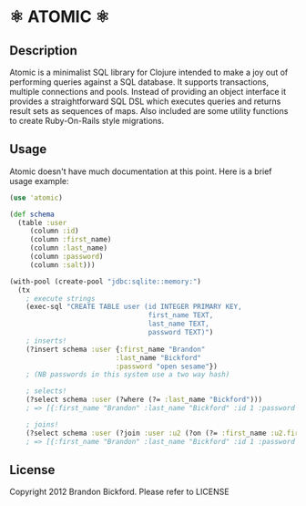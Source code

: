 # &#9883; ATOMIC &#9883;
## Description

Atomic is a minimalist SQL library for Clojure intended to make a joy out of performing queries against a SQL database.  It supports transactions, multiple connections and pools.  Instead of providing an object interface it provides a straightforward SQL DSL which executes queries and returns result sets as sequences of maps.  Also included are some utility functions to create Ruby-On-Rails style migrations.

## Usage

Atomic doesn't have much documentation at this point.  Here is a brief usage example:

```clj
(use 'atomic)

(def schema
  (table :user
     (column :id)
     (column :first_name)
     (column :last_name)
     (column :password)
     (column :salt)))

(with-pool (create-pool "jdbc:sqlite::memory:")
  (tx
    ; execute strings
    (exec-sql "CREATE TABLE user (id INTEGER PRIMARY KEY,
                                  first_name TEXT,
                                  last_name TEXT,
                                  password TEXT)")
    ; inserts!
    (?insert schema :user {:first_name "Brandon"
                          :last_name "Bickford"
                          :password "open sesame"})
    ; (NB passwords in this system use a two way hash)

    ; selects!
    (?select schema :user (?where (?= :last_name "Bickford")))
    ; => [{:first_name "Brandon" :last_name "Bickford" :id 1 :password "open sesame"}]

    ; joins!
    (?select schema :user (?join :user :u2 (?on (?= :first_name :u2.first_name))))))
    ; => [{:first_name "Brandon" :last_name "Bickford" :id 1 :password "open sesame" :u2.first_name "Brandon" :u2.last_name "Bickford" :u2.id 1 :u2.password "open sesame"}]
```

## License

Copyright 2012 Brandon Bickford.  Please refer to LICENSE
